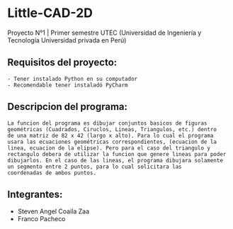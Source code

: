 # Little-CAD-2D
Proyecto N°1 | Primer semestre UTEC (Universidad de Ingeniería y Tecnología Universidad privada en Perú)

## Requisitos del proyecto:
```
- Tener instalado Python en su computador
- Recomendable tener instaladó PyCharm
```

## Descripcion del programa:
``` 
La funcion del programa es dibujar conjuntos basicos de figuras geométricas (Cuadrados, Ciruclos, Lineas, Triangulos, etc.) dentro
de una matriz de 82 x 42 (largo x alto). Para lo cual el programa usara las ecuaciones geométricas correspondientes, (ecuacion de la 
linea, ecuacion de la elipse). Pero para el caso del triangulo y rectangulo debera de utilizar la funcion que genere lineas para poder 
dibujarlos. En el caso de las lineas, el programa dibujara solamente un segmento entre 2 puntos, para lo cual solicitara las 
coordenadas de ambos puntos. 
```  

## Integrantes:
- Steven Angel Coaila Zaa
- Franco Pacheco
